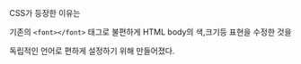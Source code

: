 CSS가 등장한 이유는 

기존의 `<font></font>` 태그로 불편하게 HTML body의 색,크기등 표현을 수정한 것을 

독립적인 언어로 편하게 설정하기 위해 만들어졌다.